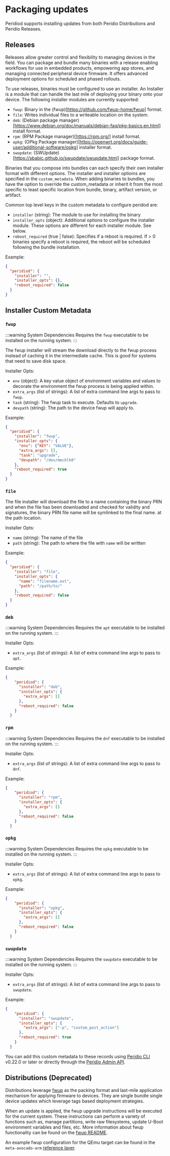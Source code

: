 # Packaging updates

Peridiod supports installing updates from both Peridio Distributions and Peridio Releases.

## Releases

Releases allow greater control and flexibility to managing devices in the field. You can package and bundle many binaries with a release enabling workflows for use in embedded products, empowering app stores, and managing connected peripheral device firmware. It offers advanced deployment options for scheduled and phased rollouts.

To use releases, binaries must be configured to use an installer. An Installer is a module that can handle the last mile of deploying your binary onto your device. The following installer modules are currently supported:

* `fwup`: Binary in the (fwup)[https://github.com/fwup-home/fwup] format.
* `file`: Writes individual files to a writeable location on the system.
* `deb`: (Debian package manager)[https://www.debian.org/doc/manuals/debian-faq/pkg-basics.en.html] install format.
* `rpm`: (RPM Package manager)[https://rpm.org/] install format.
* `opkg`: (OPkg Package manager)[https://openwrt.org/docs/guide-user/additional-software/opkg] installer format.
* `swupdate`: (SWUpdate)[https://sbabic.github.io/swupdate/swupdate.html] package format.

Binaries that you compose into bundles can each specify their own installer format with different options. The installer and installer optioins are specified in the `custom_metadata`. When adding binaries to bundles, you have the option to override the custom_metadata or inherit it from the most specific to least specific location from bundle, binary, artifact version, or artifact.

Common top level keys in the custom metadata to configure peridod are:

* `installer` (string): The module to use for installing the binary
* `installer_opts` (object): Additional options to configure the installer module. These options are different for each installer module. See below.
* `reboot_required` (true | false): Specifies if a reboot is required. If > 0 binaries specify a reboot is required, the reboot will be scheduled following the bundle installation.

Example:
```json
{
  "peridiod": {
    "installer": "",
    "installer_opts": {},
    "reboot_required": false
  }
}
```

## Installer Custom Metadata

### `fwup`

:::warning System Dependencies
Requires the `fwup` executable to be installed on the running system.
:::

The fwup installer will stream the download directly to the fwup process instead of caching it in the intermediate cache. This is good for systems that need to save disk space.

Installer Opts:

* `env` (object): A key value object of environment variables and values to decorate the environment the fwup process is being applied within.
* `extra_args` (list of strings): A list of extra command line args to pass to `fwup`.
* `task` (string): The fwup task to execute. Defaults to `upgrade`.
* `devpath` (string): The path to the device fwup will apply to.

Example:
```json
{
  "peridiod": {
    "installer": "fwup",
    "installer_opts": {
      "env": {"KEY": "VALUE"},
      "extra_args": [],
      "task": "upgrade",
      "devpath": "/dev/mmcblk0"
    },
    "reboot_required": true
  }
}
```

### `file`

The file installer will download the file to a name containing the binary PRN and when the file has been downloaded and checked for validity and signatures, the binary PRN file name will be symlinked to the final name. at the path location.

Installer Opts:

* `name` (string): The name of the file
* `path` (string): The path to where the file with `name` will be written

Example:

```json
{
  "peridiod": {
    "installer": "file",
    "installer_opts": {
      "name": "filename.ext",
      "path": "/path/to/"
    },
    "reboot_required": false
  }
}
```

### `deb`

:::warning System Dependencies
Requires the `apt` executable to be installed on the running system.
:::

Installer Opts:

* `extra_args` (list of strings): A list of extra command line args to pass to `apt`.

Example:

```json
{
    "peridiod": {
      "installer": "deb",
      "installer_opts": {
        "extra_args": []
      },
      "reboot_required": false
    }
  }
```

### `rpm`

:::warning System Dependencies
Requires the `dnf` executable to be installed on the running system.
:::

Installer Opts:

* `extra_args` (list of strings): A list of extra command line args to pass to `dnf`.

Example:

```json
{
    "peridiod": {
      "installer": "rpm",
      "installer_opts": {
        "extra_args": []
      },
      "reboot_required": false
    }
  }
```

### `opkg`

:::warning System Dependencies
Requires the `opkg` executable to be installed on the running system.
:::

Installer Opts:

* `extra_args` (list of strings): A list of extra command line args to pass to `opkg`.

Example:

```json
{
    "peridiod": {
      "installer": "opkg",
      "installer_opts": {
        "extra_args": []
      },
      "reboot_required": false
    }
  }
```

### `swupdate`

:::warning System Dependencies
Requires the `swupdate` executable to be installed on the running system.
:::

Installer Opts:

* `extra_args` (list of strings): A list of extra command line args to pass to `swupdate`.

Example:

```json
{
    "peridiod": {
      "installer": "swupdate",
      "installer_opts": {
        "extra_args": ["-p", "custom_post_action"]
      },
      "reboot_required": true
    }
  }
```

You can add this custom metadata to these records using [Peridio CLI](/cli) v0.22.0 or later or directly through the [Peridio Admin API](/admin-api).

## Distributions (Deprecated)

Distributions leverage [fwup](https://github.com/fwup-home/fwup) as the packing format and last-mile application mechanism for applying firmware to devices. They are single bundle single device updates which leverage tags based deployment strategies.

When an update is applied, the fwup upgrade instructions will be executed for the current system. These instructions can perform a variety of functions such as, manage partitions, write raw filesystems, update U-Boot environment variables and files, etc. More information about fwup functionality can be found on the [fwup README](https://github.com/fwup-home/fwup).

An example fwup configuration for the QEmu target can be found in the `meta-avocado-arm` [reference layer](https://github.com/peridio/meta-avocado/blob/main/meta-avocado-arm/conf/peridio/qemu.fwup.conf).
